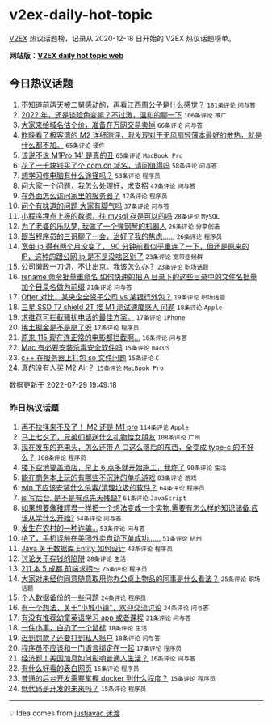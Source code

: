 # v2ex-daily-hot-topic

[V2EX](https://www.v2ex.com/) 热议话题榜，记录从 2020-12-18 日开始的 V2EX 热议话题榜单。

**网站版：[V2EX daily hot topic web](https://boojack.github.io/v2ex-daily-hot-topic-web/)**

## 今日热议话题

<!-- TODAY BEGIN -->

1. [不知道前两天被二舅感动的，再看江西周公子是什么感觉？](https://www.v2ex.com/t/869372) `181条评论` `问与答`
1. [2022 年，还是谈险色变嘛？不过激，温和的聊一下](https://www.v2ex.com/t/869432) `106条评论` `推广`
1. [大家来给域名估个价，准备在万网交易卖掉](https://www.v2ex.com/t/869449) `66条评论` `问与答`
1. [昨晚看了极客湾的 M2 详细测评，我发现对于无风扇轻薄本最好的散热，就是什么都不加。](https://www.v2ex.com/t/869378) `65条评论` `硬件`
1. [该说不说 M1Pro 14' 是真的丑](https://www.v2ex.com/t/869418) `65条评论` `MacBook Pro`
1. [花了一千块钱买了个 com.cn 域名，请问值得吗](https://www.v2ex.com/t/869437) `58条评论` `问与答`
1. [想学习修电脑有什么途径吗？](https://www.v2ex.com/t/869396) `53条评论` `程序员`
1. [问大家一个问题，我怎么处理好，求支招](https://www.v2ex.com/t/869451) `47条评论` `问与答`
1. [在外面怎么访问家里的服务器？](https://www.v2ex.com/t/869500) `47条评论` `程序员`
1. [问个有味道的问题 大家有脚气吗](https://www.v2ex.com/t/869440) `37条评论` `问与答`
1. [小程序埋点上报的数据，往 mysql 存是可以的吗](https://www.v2ex.com/t/869507) `28条评论` `MySQL`
1. [为了老婆的乐队梦, 我做了一个弹钢琴的机器人](https://www.v2ex.com/t/869471) `26条评论` `分享创造`
1. [跟当程序员的三哥聊了一会，治好了我的焦虑……](https://www.v2ex.com/t/869438) `26条评论` `程序员`
1. [宽带 ip 得有两个月没变了， 90 分钟前看似乎重连了一下，但还是原来的 IP，这种的跟公网 ip 是不是没啥区别了](https://www.v2ex.com/t/869460) `23条评论` `宽带症候群`
1. [公司懒政一刀切，不让出京。我该怎么办？](https://www.v2ex.com/t/869391) `23条评论` `职场话题`
1. [rename 命令批量重命名 如何快速的把 A 目录下的这些目录中的文件名批量加个目录名做为前缀](https://www.v2ex.com/t/869461) `21条评论` `问与答`
1. [Offer 对比，某央企全资子公司 vs 某银行外包？](https://www.v2ex.com/t/869448) `19条评论` `职场话题`
1. [三星 SSD T7 shield 2T 接 M1 测试速度感人 问题](https://www.v2ex.com/t/869518) `18条评论` `Apple`
1. [求推荐可拦截骚扰电话的最佳方案。](https://www.v2ex.com/t/869412) `17条评论` `iPhone`
1. [稀土掘金是不是崩了呀](https://www.v2ex.com/t/869383) `17条评论` `程序员`
1. [原来 115 现在连正常的电影都拦截啊...](https://www.v2ex.com/t/869551) `16条评论` `问与答`
1. [Mac 有必要安装杀毒安全软件吗](https://www.v2ex.com/t/869474) `15条评论` `macOS`
1. [c++ 在服务器上打包 so 文件问题](https://www.v2ex.com/t/869423) `15条评论` `C`
1. [真的没有人买 M2 Air？](https://www.v2ex.com/t/869395) `15条评论` `MacBook Pro`

数据更新于 2022-07-29 19:49:18

<!-- TODAY END -->

### 昨日热议话题

<!-- YESTERDAY BEGIN -->

1. [再不抉择来不及了！ M2 还是 M1 pro](https://www.v2ex.com/t/869141) `114条评论` `Apple`
1. [马上七夕了，兄弟们都送什么礼物给女朋友](https://www.v2ex.com/t/869148) `108条评论` `广州`
1. [现在发布的充电头，怎么还带 A 口这么落后的东西，全变成 type-c 的不好么？](https://www.v2ex.com/t/869188) `108条评论` `程序员`
1. [楼下空地要盖酒店，早上 6 点多就开始施工，我炸了](https://www.v2ex.com/t/869134) `90条评论` `生活`
1. [能在商务本上玩的有哪些不沉迷的单机游戏](https://www.v2ex.com/t/869187) `83条评论` `游戏`
1. [win 下应该安装什么杀毒/清理垃圾的软件？](https://www.v2ex.com/t/869240) `64条评论` `程序员`
1. [js 写后台, 是不是有点先天残缺?](https://www.v2ex.com/t/869194) `61条评论` `JavaScript`
1. [如果想要像稚辉君一样把一个想法变成一个实物,需要有怎么样的知识储备,应该从学什么开始?](https://www.v2ex.com/t/869238) `54条评论` `问与答`
1. [发生在农村的一种诈骗...](https://www.v2ex.com/t/869149) `53条评论` `问与答`
1. [绝了，手机误触在美团外卖自动下单成功......](https://www.v2ex.com/t/869213) `51条评论` `杭州`
1. [Java 关于数据库 Entity 如何设计](https://www.v2ex.com/t/869153) `48条评论` `程序员`
1. [讨论关于存钱的陷阱](https://www.v2ex.com/t/869299) `28条评论` `生活`
1. [211 本 5 成都 前端求捞～](https://www.v2ex.com/t/869298) `25条评论` `程序员`
1. [大家对未经你同意随意取用你办公桌上物品的同事是什么看法？](https://www.v2ex.com/t/869186) `25条评论` `职场话题`
1. [个人数据备份的一些问题](https://www.v2ex.com/t/869332) `24条评论` `程序员`
1. [有一个想法，关于“小城小镇”，欢迎交流讨论](https://www.v2ex.com/t/869259) `24条评论` `问与答`
1. [有没有推荐幼童英语学习 app 或者课程](https://www.v2ex.com/t/869197) `21条评论` `问与答`
1. [一件小事，白扔了一个鼠标](https://www.v2ex.com/t/869275) `18条评论` `生活`
1. [迟到罚款？还要打到私人账户](https://www.v2ex.com/t/869256) `18条评论` `问与答`
1. [程序员不应该和一门语言绑定在一起](https://www.v2ex.com/t/869308) `17条评论` `程序员`
1. [经济题！美国加息如何影响普通人生活？](https://www.v2ex.com/t/869314) `16条评论` `问与答`
1. [有什么好看的表白网页](https://www.v2ex.com/t/869345) `15条评论` `程序员`
1. [普通的后台开发需要掌握 docker 到什么程度？](https://www.v2ex.com/t/869271) `15条评论` `程序员`
1. [低代码是开发的未来吗？](https://www.v2ex.com/t/869251) `15条评论` `程序员`

<!-- YESTERDAY END -->

---

💡 Idea comes from [justjavac 迷渡](https://github.com/justjavac/)
